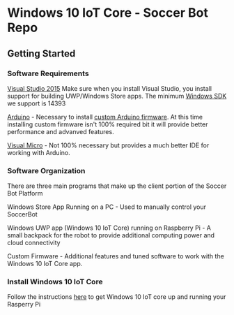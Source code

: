# Windows 10 IoT Core - Soccer Bot Repo
## Getting Started


### Software Requirements

[Visual Studio 2015](https://www.microsoftstore.com/store/msusa/en_US/cat/Visual-Studio-2015/categoryID.69407500?s_kwcid=AL!4249!10!13675262506!84040865656&ef_id=WA5uGgAABWJOSWR6:20170130221540:s)
Make sure when you install Visual Studio, you install support for building UWP/Windows Store apps.  The minimum [Windows SDK](https://developer.microsoft.com/en-US/windows/downloads/windows-10-sdk) we support is 14393


[Arduino](https://www.arduino.com) - Necessary to install [custom Arduino firmware](https://github.com/bytemaster-0xff/WinIoTSoccerBot/tree/master/src/mBotFirmware).  At this time installing custom firmware isn't 100% required bit it will provide better performance and advanved features.

[Visual Micro](https://www.VisualMicro.com) - Not 100% necessary but provides a much better IDE for working with Arduino.


### Software Organization
There are three main programs that make up the client portion of the Soccer Bot Platform

Windows Store App Running on a PC - Used to manually control your SoccerBot

Windows UWP app (Windows 10 IoT Core) running on Raspberry Pi - A small backpack for the robot to provide additional computing power and cloud connectivity

Custom Firmware - Additional features and tuned software to work with the Windows 10 IoT Core app.



### Install Windows 10 IoT Core

Follow the instructions [here](https://developer.microsoft.com/en-us/windows/iot/GetStarted) to get Windows 10 IoT core up and running your Rasperry Pi